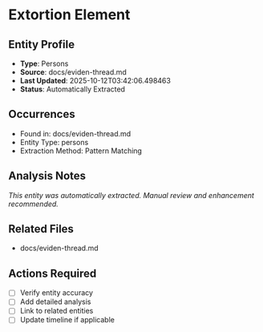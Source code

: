 # Extortion Element

## Entity Profile
- **Type**: Persons
- **Source**: docs/eviden-thread.md
- **Last Updated**: 2025-10-12T03:42:06.498463
- **Status**: Automatically Extracted

## Occurrences
- Found in: docs/eviden-thread.md
- Entity Type: persons
- Extraction Method: Pattern Matching

## Analysis Notes
*This entity was automatically extracted. Manual review and enhancement recommended.*

## Related Files
- docs/eviden-thread.md

## Actions Required
- [ ] Verify entity accuracy
- [ ] Add detailed analysis
- [ ] Link to related entities
- [ ] Update timeline if applicable

